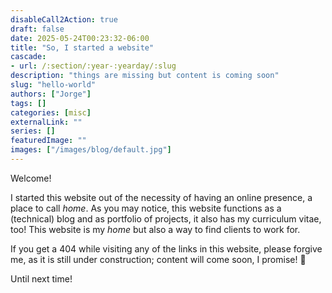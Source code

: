 ```yaml
---
disableCall2Action: true
draft: false
date: 2025-05-24T00:23:32-06:00
title: "So, I started a website"
cascade:
- url: /:section/:year-:yearday/:slug
description: "things are missing but content is coming soon"
slug: "hello-world"
authors: ["Jorge"]
tags: []
categories: [misc]
externalLink: ""
series: []
featuredImage: ""
images: ["/images/blog/default.jpg"]
---
```


Welcome!

I started this website out of the necessity of having an online
presence, a place to call *home*. As you may notice, this website
functions as a (technical) blog and as portfolio of projects, it also
has my curriculum vitae, too! This website is my *home* but also a way
to find clients to work for.

If you get a 404 while visiting any of the links in this website,
please forgive me, as it is still under construction; content will
come soon, I promise! 🙈

Until next time!
